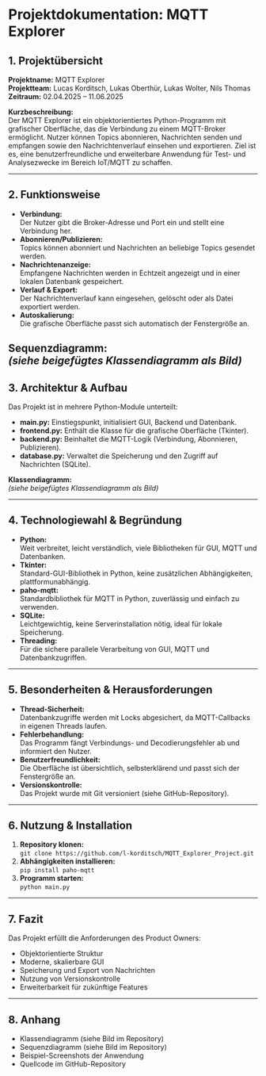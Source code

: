 # Projektdokumentation: MQTT Explorer

## 1. Projektübersicht

**Projektname:** MQTT Explorer  
**Projektteam:** Lucas Korditsch, Lukas Oberthür, Lukas Wolter, Nils Thomas  
**Zeitraum:** 02.04.2025 – 11.06.2025

**Kurzbeschreibung:**  
Der MQTT Explorer ist ein objektorientiertes Python-Programm mit grafischer Oberfläche, das die Verbindung zu einem MQTT-Broker ermöglicht. Nutzer können Topics abonnieren, Nachrichten senden und empfangen sowie den Nachrichtenverlauf einsehen und exportieren. Ziel ist es, eine benutzerfreundliche und erweiterbare Anwendung für Test- und Analysezwecke im Bereich IoT/MQTT zu schaffen.

---

## 2. Funktionsweise

- **Verbindung:**  
  Der Nutzer gibt die Broker-Adresse und Port ein und stellt eine Verbindung her.
- **Abonnieren/Publizieren:**  
  Topics können abonniert und Nachrichten an beliebige Topics gesendet werden.
- **Nachrichtenanzeige:**  
  Empfangene Nachrichten werden in Echtzeit angezeigt und in einer lokalen Datenbank gespeichert.
- **Verlauf & Export:**  
  Der Nachrichtenverlauf kann eingesehen, gelöscht oder als Datei exportiert werden.
- **Autoskalierung:**  
  Die grafische Oberfläche passt sich automatisch der Fenstergröße an.

**Sequenzdiagramm:**  
*(siehe beigefügtes Klassendiagramm als Bild)*
---

## 3. Architektur & Aufbau

Das Projekt ist in mehrere Python-Module unterteilt:

- **main.py:** Einstiegspunkt, initialisiert GUI, Backend und Datenbank.
- **frontend.py:** Enthält die Klasse für die grafische Oberfläche (Tkinter).
- **backend.py:** Beinhaltet die MQTT-Logik (Verbindung, Abonnieren, Publizieren).
- **database.py:** Verwaltet die Speicherung und den Zugriff auf Nachrichten (SQLite).

**Klassendiagramm:**  
*(siehe beigefügtes Klassendiagramm als Bild)*

---

## 4. Technologiewahl & Begründung

- **Python:**  
  Weit verbreitet, leicht verständlich, viele Bibliotheken für GUI, MQTT und Datenbanken.
- **Tkinter:**  
  Standard-GUI-Bibliothek in Python, keine zusätzlichen Abhängigkeiten, plattformunabhängig.
- **paho-mqtt:**  
  Standardbibliothek für MQTT in Python, zuverlässig und einfach zu verwenden.
- **SQLite:**  
  Leichtgewichtig, keine Serverinstallation nötig, ideal für lokale Speicherung.
- **Threading:**  
  Für die sichere parallele Verarbeitung von GUI, MQTT und Datenbankzugriffen.

---

## 5. Besonderheiten & Herausforderungen

- **Thread-Sicherheit:**  
  Datenbankzugriffe werden mit Locks abgesichert, da MQTT-Callbacks in eigenen Threads laufen.
- **Fehlerbehandlung:**  
  Das Programm fängt Verbindungs- und Decodierungsfehler ab und informiert den Nutzer.
- **Benutzerfreundlichkeit:**  
  Die Oberfläche ist übersichtlich, selbsterklärend und passt sich der Fenstergröße an.
- **Versionskontrolle:**  
  Das Projekt wurde mit Git versioniert (siehe GitHub-Repository).

---

## 6. Nutzung & Installation

1. **Repository klonen:**  
   `git clone https://github.com/l-korditsch/MQTT_Explorer_Project.git`
2. **Abhängigkeiten installieren:**  
   `pip install paho-mqtt`
3. **Programm starten:**  
   `python main.py`

---

## 7. Fazit

Das Projekt erfüllt die Anforderungen des Product Owners:  
- Objektorientierte Struktur  
- Moderne, skalierbare GUI  
- Speicherung und Export von Nachrichten  
- Nutzung von Versionskontrolle  
- Erweiterbarkeit für zukünftige Features

---

## 8. Anhang

- Klassendiagramm (siehe Bild im Repository)
- Sequenzdiagramm (siehe Bild im Repository)
- Beispiel-Screenshots der Anwendung
- Quellcode im GitHub-Repository